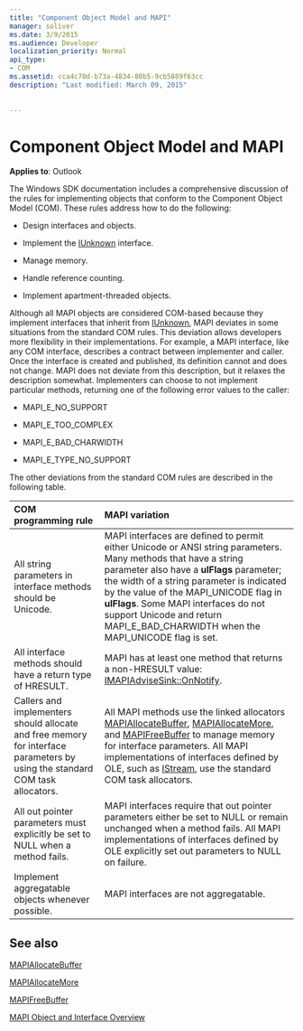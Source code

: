 ```yaml
---
title: "Component Object Model and MAPI"
manager: soliver
ms.date: 3/9/2015
ms.audience: Developer
localization_priority: Normal
api_type:
- COM
ms.assetid: cca4c70d-b73a-4834-80b5-9cb5889f63cc
description: "Last modified: March 09, 2015"
 
 
---
```


# Component Object Model and MAPI

  
  
**Applies to**: Outlook 
  
The Windows SDK documentation includes a comprehensive discussion of the rules for implementing objects that conform to the Component Object Model (COM). These rules address how to do the following:
  
- Design interfaces and objects.
    
- Implement the [IUnknown](http://msdn.microsoft.com/en-us/library/ms680509%28VS.85%29.aspx) interface. 
    
- Manage memory.
    
- Handle reference counting.
    
- Implement apartment-threaded objects.
    
Although all MAPI objects are considered COM-based because they implement interfaces that inherit from [IUnknown](http://msdn.microsoft.com/en-us/library/ms680509%28VS.85%29.aspx), MAPI deviates in some situations from the standard COM rules. This deviation allows developers more flexibility in their implementations. For example, a MAPI interface, like any COM interface, describes a contract between implementer and caller. Once the interface is created and published, its definition cannot and does not change. MAPI does not deviate from this description, but it relaxes the description somewhat. Implementers can choose to not implement particular methods, returning one of the following error values to the caller: 
  
- MAPI_E_NO_SUPPORT
    
- MAPI_E_TOO_COMPLEX
    
- MAPI_E_BAD_CHARWIDTH
    
- MAPI_E_TYPE_NO_SUPPORT
    
The other deviations from the standard COM rules are described in the following table.
  
|**COM programming rule**|**MAPI variation**|
|:-----|:-----|
|All string parameters in interface methods should be Unicode.  <br/> |MAPI interfaces are defined to permit either Unicode or ANSI string parameters. Many methods that have a string parameter also have a **ulFlags** parameter; the width of a string parameter is indicated by the value of the MAPI_UNICODE flag in **ulFlags**. Some MAPI interfaces do not support Unicode and return MAPI_E_BAD_CHARWIDTH when the MAPI_UNICODE flag is set.  <br/> |
|All interface methods should have a return type of HRESULT.  <br/> |MAPI has at least one method that returns a non-HRESULT value: [IMAPIAdviseSink::OnNotify](imapiadvisesink-onnotify.md).  <br/> |
|Callers and implementers should allocate and free memory for interface parameters by using the standard COM task allocators.  <br/> |All MAPI methods use the linked allocators [MAPIAllocateBuffer](mapiallocatebuffer.md), [MAPIAllocateMore](mapiallocatemore.md), and [MAPIFreeBuffer](mapifreebuffer.md) to manage memory for interface parameters. All MAPI implementations of interfaces defined by OLE, such as [IStream](http://msdn.microsoft.com/en-us/library/aa380034%28VS.85%29.aspx), use the standard COM task allocators.  <br/> |
|All out pointer parameters must explicitly be set to NULL when a method fails.  <br/> |MAPI interfaces require that out pointer parameters either be set to NULL or remain unchanged when a method fails. All MAPI implementations of interfaces defined by OLE explicitly set out parameters to NULL on failure.  <br/> |
|Implement aggregatable objects whenever possible.  <br/> |MAPI interfaces are not aggregatable.  <br/> |
   
## See also



[MAPIAllocateBuffer](mapiallocatebuffer.md)
  
[MAPIAllocateMore](mapiallocatemore.md)
  
[MAPIFreeBuffer](mapifreebuffer.md)


[MAPI Object and Interface Overview](mapi-object-and-interface-overview.md)

